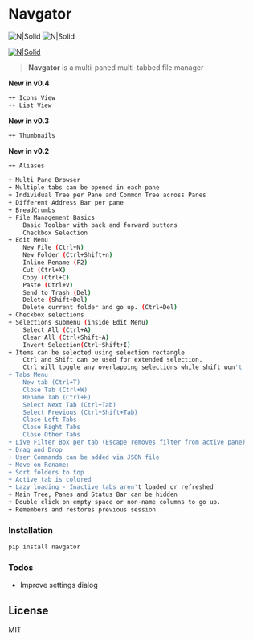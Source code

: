 # Navgator

![N|Solid](https://img.shields.io/badge/price-Free-green.svg) ![N|Solid](https://img.shields.io/badge/python-%3E%3D3.7-blue.svg)

[![N|Solid](https://www.python.org/static/community_logos/python-powered-w-100x40.png)](https://www.python.org)

>**Navgator** is a multi-paned multi-tabbed file manager

**New in v0.4**
```sh
++ Icons View
++ List View
```

**New in v0.3**
```sh
++ Thumbnails
```

**New in v0.2**
```sh
++ Aliases
```

```sh
+ Multi Pane Browser
+ Multiple tabs can be opened in each pane
+ Individual Tree per Pane and Common Tree across Panes
+ Different Address Bar per pane
+ BreadCrumbs
+ File Management Basics
    Basic Toolbar with back and forward buttons
    Checkbox Selection
+ Edit Menu
    New File (Ctrl+N)
    New Folder (Ctrl+Shift+n)
    Inline Rename (F2)
    Cut (Ctrl+X)
    Copy (Ctrl+C)
    Paste (Ctrl+V)
    Send to Trash (Del)
    Delete (Shift+Del)
    Delete current folder and go up. (Ctrl+Del)
+ Checkbox selections 
+ Selections submenu (inside Edit Menu)
    Select All (Ctrl+A)
    Clear All (Ctrl+Shift+A)
    Invert Selection(Ctrl+Shift+I)
+ Items can be selected using selection rectangle
    Ctrl and Shift can be used for extended selection.
    Ctrl will toggle any overlapping selections while shift won't
+ Tabs Menu
    New tab (Ctrl+T)
    Close Tab (Ctrl+W)
    Rename Tab (Ctrl+E)
    Select Next Tab (Ctrl+Tab)
    Select Previous (Ctrl+Shift+Tab)
    Close Left Tabs
    Close Right Tabs
    Close Other Tabs
+ Live Filter Box per tab (Escape removes filter from active pane)
+ Drag and Drop
+ User Commands can be added via JSON file
+ Move on Rename: 
+ Sort folders to top
+ Active tab is colored
+ Lazy loading - Inactive tabs aren't loaded or refreshed
+ Main Tree, Panes and Status Bar can be hidden
+ Double click on empty space or non-name columns to go up.
+ Remembers and restores previous session
```

### Installation

```sh
pip install navgator
```

### Todos

 - Improve settings dialog

License
----
MIT
